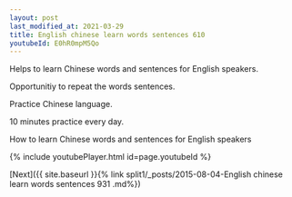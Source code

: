 ```yaml
---
layout: post
last_modified_at: 2021-03-29
title: English chinese learn words sentences 610 
youtubeId: E0hR0mpM5Qo
---
```

 
 
Helps to learn Chinese words and sentences for English speakers.

Opportunitiy to repeat the words sentences. 

Practice Chinese language. 
 
10 minutes practice every day. 
 
How to learn Chinese words and sentences for English speakers 
 
{% include youtubePlayer.html id=page.youtubeId %}
 
 
[Next]({{ site.baseurl }}{% link  split1/_posts/2015-08-04-English chinese learn words sentences 931 .md%})
 
